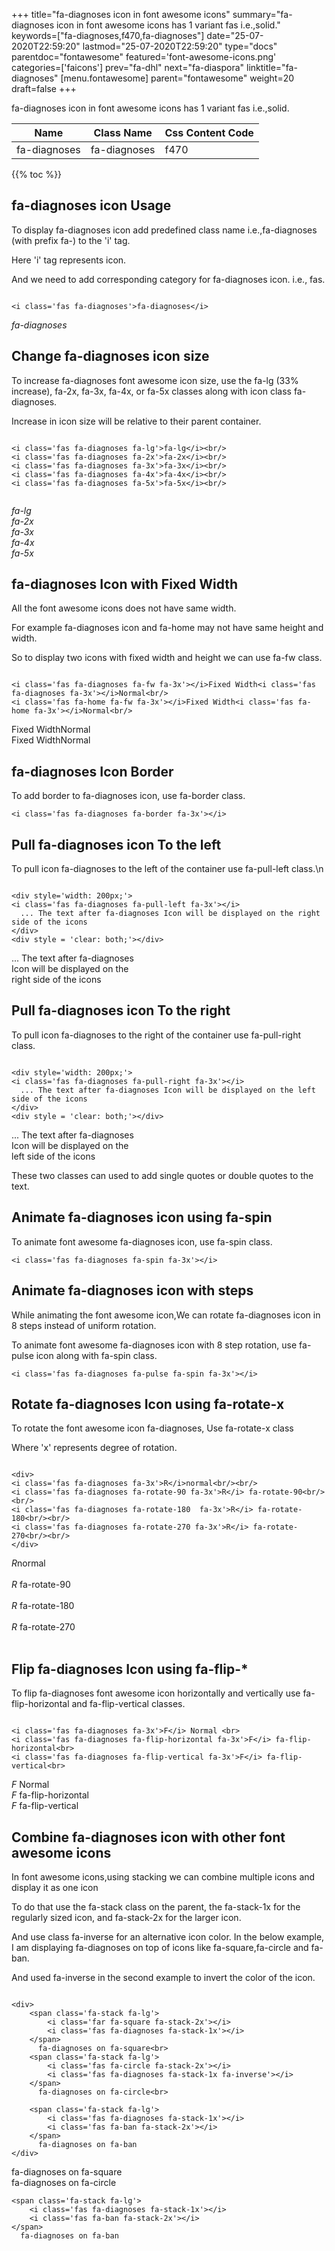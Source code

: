 +++
title="fa-diagnoses icon in font awesome icons"
summary="fa-diagnoses icon in font awesome icons has 1 variant fas i.e.,solid."
keywords=["fa-diagnoses,f470,fa-diagnoses"]
date="25-07-2020T22:59:20"
lastmod="25-07-2020T22:59:20"
type="docs"
parentdoc="fontawesome"
featured='font-awesome-icons.png'
categories=['faicons']
prev="fa-dhl"
next="fa-diaspora"
linktitle="fa-diagnoses"
[menu.fontawesome]
parent="fontawesome"
weight=20
draft=false
+++


fa-diagnoses icon in font awesome icons has 1 variant fas i.e.,solid.

<div class='table-responsive'><table class='table'><thead><tr><th>Name</th><th>Class Name</th><th>Css Content Code</th></tr></thead><tbody><tr><td>fa-diagnoses</td><td>fa-diagnoses</td><td>f470</td></tr></tbody></table></div>


{{% toc %}}


## fa-diagnoses icon Usage

To display fa-diagnoses icon add predefined class name i.e.,fa-diagnoses (with prefix fa-) to the 'i' tag.

Here 'i' tag represents icon.

And we need to add corresponding category for fa-diagnoses icon. i.e., fas.


```

<i class='fas fa-diagnoses'>fa-diagnoses</i>
```

<i class='fas fa-diagnoses'>fa-diagnoses</i>




## Change fa-diagnoses icon size
To increase fa-diagnoses font awesome icon size, use the fa-lg (33% increase), fa-2x, fa-3x, fa-4x, or fa-5x classes along with icon class fa-diagnoses.

Increase in icon size will be relative to their parent container. 

```

<i class='fas fa-diagnoses fa-lg'>fa-lg</i><br/>
<i class='fas fa-diagnoses fa-2x'>fa-2x</i><br/>
<i class='fas fa-diagnoses fa-3x'>fa-3x</i><br/>
<i class='fas fa-diagnoses fa-4x'>fa-4x</i><br/>
<i class='fas fa-diagnoses fa-5x'>fa-5x</i><br/>
            
```

<i class='fas fa-diagnoses fa-lg'>fa-lg</i><br/>
<i class='fas fa-diagnoses fa-2x'>fa-2x</i><br/>
<i class='fas fa-diagnoses fa-3x'>fa-3x</i><br/>
<i class='fas fa-diagnoses fa-4x'>fa-4x</i><br/>
<i class='fas fa-diagnoses fa-5x'>fa-5x</i><br/>
            



## fa-diagnoses Icon with Fixed Width 

All the font awesome icons does not have same width.

For example fa-diagnoses icon and fa-home may not have same height and width.

So to display two icons with fixed width and height we can use fa-fw class.


```

<i class='fas fa-diagnoses fa-fw fa-3x'></i>Fixed Width<i class='fas fa-diagnoses fa-3x'></i>Normal<br/>
<i class='fas fa-home fa-fw fa-3x'></i>Fixed Width<i class='fas fa-home fa-3x'></i>Normal<br/>
```

<i class='fas fa-diagnoses fa-fw fa-3x'></i>Fixed Width<i class='fas fa-diagnoses fa-3x'></i>Normal<br/>
<i class='fas fa-home fa-fw fa-3x'></i>Fixed Width<i class='fas fa-home fa-3x'></i>Normal<br/>



## fa-diagnoses Icon Border 

To add border to fa-diagnoses icon, use fa-border class.


```
<i class='fas fa-diagnoses fa-border fa-3x'></i>

```
<i class='fas fa-diagnoses fa-border fa-3x'></i>





## Pull fa-diagnoses icon To the left

To pull icon fa-diagnoses to the left of the container use fa-pull-left class.\n

```

<div style='width: 200px;'>
<i class='fas fa-diagnoses fa-pull-left fa-3x'></i>
  ... The text after fa-diagnoses Icon will be displayed on the right side of the icons
</div>
<div style = 'clear: both;'></div>
```

<div style='width: 200px;'>
<i class='fas fa-diagnoses fa-pull-left fa-3x'></i>
  ... The text after fa-diagnoses Icon will be displayed on the right side of the icons
</div>
<div style = 'clear: both;'></div>




## Pull fa-diagnoses icon To the right
To pull icon fa-diagnoses to the right of the container use fa-pull-right class.

```

<div style='width: 200px;'>
<i class='fas fa-diagnoses fa-pull-right fa-3x'></i>
  ... The text after fa-diagnoses Icon will be displayed on the left side of the icons
</div>
<div style = 'clear: both;'></div>
```

<div style='width: 200px;'>
<i class='fas fa-diagnoses fa-pull-right fa-3x'></i>
  ... The text after fa-diagnoses Icon will be displayed on the left side of the icons
</div>
<div style = 'clear: both;'></div>

These two classes can used to add single quotes or double quotes to the text.


## Animate fa-diagnoses icon using fa-spin
To animate font awesome fa-diagnoses icon, use fa-spin class.

```
<i class='fas fa-diagnoses fa-spin fa-3x'></i>
```
<i class='fas fa-diagnoses fa-spin fa-3x'></i>




## Animate fa-diagnoses icon with steps
While animating the font awesome icon,We can rotate fa-diagnoses icon in 8 steps instead of uniform rotation.

To animate font awesome fa-diagnoses icon with 8 step rotation, use fa-pulse icon along with fa-spin class.


```
<i class='fas fa-diagnoses fa-pulse fa-spin fa-3x'></i>

```
<i class='fas fa-diagnoses fa-pulse fa-spin fa-3x'></i>





## Rotate fa-diagnoses Icon using fa-rotate-x
To rotate the font awesome icon fa-diagnoses, Use fa-rotate-x class

Where 'x' represents degree of rotation.


```

<div>
<i class='fas fa-diagnoses fa-3x'>R</i>normal<br/><br/>
<i class='fas fa-diagnoses fa-rotate-90 fa-3x'>R</i> fa-rotate-90<br/><br/> 
<i class='fas fa-diagnoses fa-rotate-180  fa-3x'>R</i> fa-rotate-180<br/><br/> 
<i class='fas fa-diagnoses fa-rotate-270 fa-3x'>R</i> fa-rotate-270<br/><br/>
</div>
```

<div>
<i class='fas fa-diagnoses fa-3x'>R</i>normal<br/><br/>
<i class='fas fa-diagnoses fa-rotate-90 fa-3x'>R</i> fa-rotate-90<br/><br/> 
<i class='fas fa-diagnoses fa-rotate-180  fa-3x'>R</i> fa-rotate-180<br/><br/> 
<i class='fas fa-diagnoses fa-rotate-270 fa-3x'>R</i> fa-rotate-270<br/><br/>
</div>




## Flip fa-diagnoses Icon using fa-flip-*
To flip fa-diagnoses font awesome icon horizontally and vertically use fa-flip-horizontal and fa-flip-vertical classes. 

```

<i class='fas fa-diagnoses fa-3x'>F</i> Normal <br>
<i class='fas fa-diagnoses fa-flip-horizontal fa-3x'>F</i> fa-flip-horizontal<br>
<i class='fas fa-diagnoses fa-flip-vertical fa-3x'>F</i> fa-flip-vertical<br>
```

<i class='fas fa-diagnoses fa-3x'>F</i> Normal <br>
<i class='fas fa-diagnoses fa-flip-horizontal fa-3x'>F</i> fa-flip-horizontal<br>
<i class='fas fa-diagnoses fa-flip-vertical fa-3x'>F</i> fa-flip-vertical<br>




## Combine fa-diagnoses icon with other font awesome icons
In font awesome icons,using stacking we can combine multiple icons and display it as one icon 

To do that use the fa-stack class on the parent, the fa-stack-1x for the regularly sized icon, and fa-stack-2x for the larger icon.

And use class fa-inverse for an alternative icon color. 
In the below example, I am displaying fa-diagnoses on top of icons like fa-square,fa-circle and fa-ban.

And used fa-inverse in the second example to invert the color of the icon.

```

<div>
    <span class='fa-stack fa-lg'>
        <i class='far fa-square fa-stack-2x'></i>
        <i class='fas fa-diagnoses fa-stack-1x'></i>
    </span>
      fa-diagnoses on fa-square<br>
    <span class='fa-stack fa-lg'>
        <i class='fas fa-circle fa-stack-2x'></i>
        <i class='fas fa-diagnoses fa-stack-1x fa-inverse'></i>
    </span>
      fa-diagnoses on fa-circle<br>

    <span class='fa-stack fa-lg'>
        <i class='fas fa-diagnoses fa-stack-1x'></i>
        <i class='fas fa-ban fa-stack-2x'></i>
    </span>
      fa-diagnoses on fa-ban
</div>
```

<div>
    <span class='fa-stack fa-lg'>
        <i class='far fa-square fa-stack-2x'></i>
        <i class='fas fa-diagnoses fa-stack-1x'></i>
    </span>
      fa-diagnoses on fa-square<br>
    <span class='fa-stack fa-lg'>
        <i class='fas fa-circle fa-stack-2x'></i>
        <i class='fas fa-diagnoses fa-stack-1x fa-inverse'></i>
    </span>
      fa-diagnoses on fa-circle<br>

    <span class='fa-stack fa-lg'>
        <i class='fas fa-diagnoses fa-stack-1x'></i>
        <i class='fas fa-ban fa-stack-2x'></i>
    </span>
      fa-diagnoses on fa-ban
</div>






